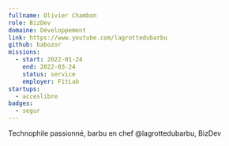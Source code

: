 ```yaml
---
fullname: Olivier Chambon
role: BizDev
domaine: Développement
link: https://www.youtube.com/lagrottedubarbu
github: babozor
missions:
  - start: 2022-01-24
    end: 2022-03-24
    status: service
    employer: FitLab
startups:
  - acceslibre
badges:
  - segur
---
```


Technophile passionné, barbu en chef @lagrottedubarbu, BizDev
